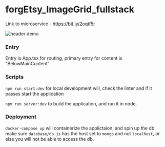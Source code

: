 # forgEtsy_ImageGrid_fullstack

Link to microservice - https://bit.ly/2oqtf5r

![header demo](https://gifs-n-stuff.s3.us-east-2.amazonaws.com/header+forgetsy.gif)

### Entry

Entry is App.tsx for routing, primary entry for content is "BelowMainContent"

### Scripts

`npm run start:dev` for local development will, check the linter and if it passes start the application

`npm run server:dev` to build the application, and run it in node.

### Deployment

`docker-compose up` will containerize the applictaion, and spin up the db
make sure `database/db.js` has the host set to `mongo` and not `localhost`, or else you will not be able to access the db.
